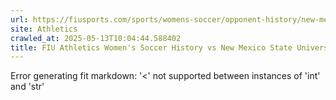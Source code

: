 ```yaml
---
url: https://fiusports.com/sports/womens-soccer/opponent-history/new-mexico-state-university/133
site: Athletics
crawled_at: 2025-05-13T10:04:44.588402
title: FIU Athletics Women's Soccer History vs New Mexico State University
---
```


Error generating fit markdown: '<' not supported between instances of 'int' and 'str'